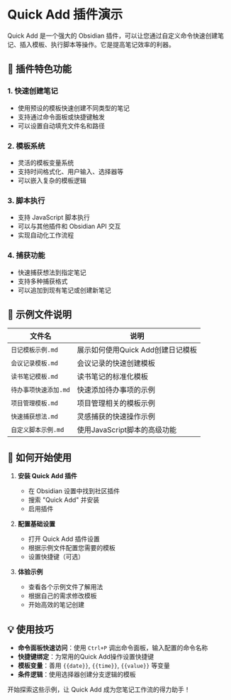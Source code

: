 # Quick Add 插件演示

Quick Add 是一个强大的 Obsidian 插件，可以让您通过自定义命令快速创建笔记、插入模板、执行脚本等操作。它是提高笔记效率的利器。

## 🎯 插件特色功能

### 1. 快速创建笔记
- 使用预设的模板快速创建不同类型的笔记
- 支持通过命令面板或快捷键触发
- 可以设置自动填充文件名和路径

### 2. 模板系统
- 灵活的模板变量系统
- 支持时间格式化、用户输入、选择器等
- 可以嵌入复杂的模板逻辑

### 3. 脚本执行
- 支持 JavaScript 脚本执行
- 可以与其他插件和 Obsidian API 交互
- 实现自动化工作流程

### 4. 捕获功能
- 快速捕获想法到指定笔记
- 支持多种捕获格式
- 可以追加到现有笔记或创建新笔记

## 📁 示例文件说明

| 文件名 | 说明 |
|--------|------|
| `日记模板示例.md` | 展示如何使用Quick Add创建日记模板 |
| `会议记录模板.md` | 会议记录的快速创建模板 |
| `读书笔记模板.md` | 读书笔记的标准化模板 |
| `待办事项快速添加.md` | 快速添加待办事项的示例 |
| `项目管理模板.md` | 项目管理相关的模板示例 |
| `快速捕获想法.md` | 灵感捕获的快速操作示例 |
| `自定义脚本示例.md` | 使用JavaScript脚本的高级功能 |

## 🚀 如何开始使用

1. **安装 Quick Add 插件**
   - 在 Obsidian 设置中找到社区插件
   - 搜索 "Quick Add" 并安装
   - 启用插件

2. **配置基础设置**
   - 打开 Quick Add 插件设置
   - 根据示例文件配置您需要的模板
   - 设置快捷键（可选）

3. **体验示例**
   - 查看各个示例文件了解用法
   - 根据自己的需求修改模板
   - 开始高效的笔记创建

## 💡 使用技巧

- **命令面板快速访问**：使用 `Ctrl+P` 调出命令面板，输入配置的命令名称
- **快捷键绑定**：为常用的Quick Add操作设置快捷键
- **模板变量**：善用 `{{date}}`, `{{time}}`, `{{value}}` 等变量
- **条件逻辑**：使用选择器创建分支逻辑的模板

开始探索这些示例，让 Quick Add 成为您笔记工作流的得力助手！ 